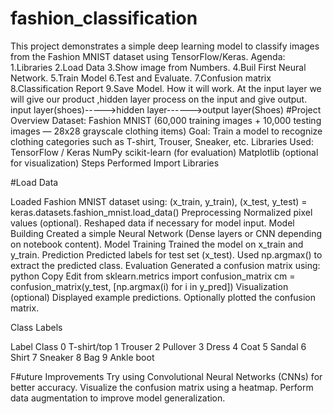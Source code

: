 # fashion_classification
This project demonstrates a simple deep learning model to classify images from the Fashion MNIST dataset using TensorFlow/Keras.
Agenda:
1.Libraries
2.Load Data
3.Show image from Numbers.
4.Buil First Neural Network.
5.Train Model
6.Test and Evaluate.
7.Confusion matrix
8.Classification Report 
9.Save Model.
How it will work.
At the input layer we will give our product ,hidden layer process on the input and give output.
input layer(shoes)----->hidden layer------>output layer(Shoes)
#Project Overview
Dataset: Fashion MNIST
(60,000 training images + 10,000 testing images — 28x28 grayscale clothing items)
Goal:
Train a model to recognize clothing categories such as T-shirt, Trouser, Sneaker, etc.
Libraries Used:
TensorFlow / Keras
NumPy
scikit-learn (for evaluation)
Matplotlib (optional for visualization)
Steps Performed
Import Libraries

#Load Data

Loaded Fashion MNIST dataset using:
(x_train, y_train), (x_test, y_test) = keras.datasets.fashion_mnist.load_data()
Preprocessing
Normalized pixel values (optional).
Reshaped data if necessary for model input.
Model Building
Created a simple Neural Network (Dense layers or CNN depending on notebook content).
Model Training
Trained the model on x_train and y_train.
Prediction
Predicted labels for test set (x_test).
Used np.argmax() to extract the predicted class.
Evaluation
Generated a confusion matrix using:
python
Copy
Edit
from sklearn.metrics import confusion_matrix
cm = confusion_matrix(y_test, [np.argmax(i) for i in y_pred])
Visualization (optional)
Displayed example predictions.
Optionally plotted the confusion matrix.

Class Labels

Label	Class
0	T-shirt/top
1	Trouser
2	Pullover
3	Dress
4	Coat
5	Sandal
6	Shirt
7	Sneaker
8	Bag
9	Ankle boot

F#uture Improvements
Try using Convolutional Neural Networks (CNNs) for better accuracy.
Visualize the confusion matrix using a heatmap.
Perform data augmentation to improve model generalization.
